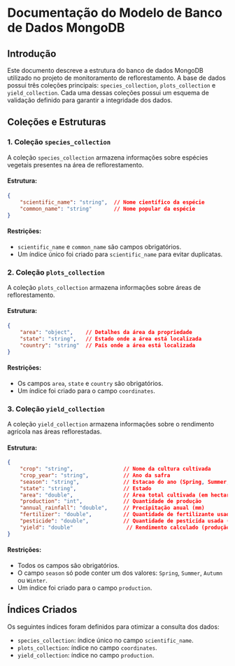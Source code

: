 # Documentação do Modelo de Banco de Dados MongoDB

## Introdução
Este documento descreve a estrutura do banco de dados MongoDB utilizado no projeto de monitoramento de reflorestamento. A base de dados possui três coleções principais: `species_collection`, `plots_collection` e `yield_collection`. Cada uma dessas coleções possui um esquema de validação definido para garantir a integridade dos dados.

## Coleções e Estruturas

### 1. Coleção `species_collection`
A coleção `species_collection` armazena informações sobre espécies vegetais presentes na área de reflorestamento.

#### Estrutura:
```json
{
    "scientific_name": "string",  // Nome científico da espécie
    "common_name": "string"       // Nome popular da espécie
}
```

#### Restrições:
- `scientific_name` e `common_name` são campos obrigatórios.
- Um índice único foi criado para `scientific_name` para evitar duplicatas.

### 2. Coleção `plots_collection`
A coleção `plots_collection` armazena informações sobre áreas de reflorestamento.

#### Estrutura:
```json
{
    "area": "object",    // Detalhes da área da propriedade
    "state": "string",   // Estado onde a área está localizada
    "country": "string"  // País onde a área está localizada
}
```

#### Restrições:
- Os campos `area`, `state` e `country` são obrigatórios.
- Um índice foi criado para o campo `coordinates`.

### 3. Coleção `yield_collection`
A coleção `yield_collection` armazena informações sobre o rendimento agrícola nas áreas reflorestadas.

#### Estrutura:
```json
{
    "crop": "string",                // Nome da cultura cultivada
    "crop_year": "string",           // Ano da safra
    "season": "string",              // Estacao do ano (Spring, Summer, Autumn, Winter)
    "state": "string",               // Estado
    "area": "double",                // Área total cultivada (em hectares)
    "production": "int",             // Quantidade de produção
    "annual_rainfall": "double",     // Precipitação anual (mm)
    "fertilizer": "double",          // Quantidade de fertilizante usada (kg)
    "pesticide": "double",           // Quantidade de pesticida usada (kg)
    "yield": "double"                 // Rendimento calculado (produção por unidade de área)
}
```

#### Restrições:
- Todos os campos são obrigatórios.
- O campo `season` só pode conter um dos valores: `Spring`, `Summer`, `Autumn` ou `Winter`.
- Um índice foi criado para o campo `production`.

## Índices Criados
Os seguintes índices foram definidos para otimizar a consulta dos dados:
- `species_collection`: índice único no campo `scientific_name`.
- `plots_collection`: índice no campo `coordinates`.
- `yield_collection`: índice no campo `production`.
